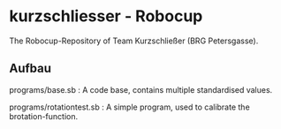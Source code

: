 # kurzschliesser - Robocup


The Robocup-Repository of Team Kurzschließer (BRG Petersgasse).

## Aufbau

programs/base.sb         : A code base, contains multiple standardised values.

programs/rotationtest.sb : A simple program, used to calibrate the brotation-function.
